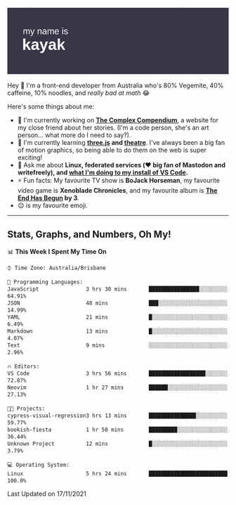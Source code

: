 ![](./mynameis_kayak.png)

Hey 👋 I'm a front-end developer from Australia who's 80% Vegemite, 40% caffeine, 10% noodles, and _really bad at math_ 😂

Here's some things about me:

- 🔭 I'm currently working on **[The Complex Compendium](https://github.com/k4y4k/bookish-fiesta)**, a website for my close friend about her stories. (I'm a code person, she's an art person... what more do I need to say?).
- 🌱 I'm currently learning **[three.js]() and [theatre]()**. I've always been a big fan of motion graphics, so being able to do them on the web is super exciting!
- 💬 Ask me about **Linux, federated services (❤️ big fan of Mastodon and writefreely), and [what I'm doing to my install of VS Code](https://twitter.com/mynameis_kayak/status/1390575740349865986?s=20).**
- ⚡ Fun facts: My favourite TV show is **BoJack Horseman**, my favourite video game is **Xenoblade Chronicles**, and my favourite album is **[The End Has Begun](https://www.youtube.com/watch?v=1xJjRUeKWC0) by 3**.
- 😌 is my favourite emoji.

---

## Stats, Graphs, and Numbers, Oh My!

<!--START_SECTION:waka-->
📊 **This Week I Spent My Time On** 

```text
⌚︎ Time Zone: Australia/Brisbane

💬 Programming Languages: 
JavaScript               3 hrs 30 mins       ████████████████░░░░░░░░░   64.91% 
JSON                     48 mins             ███░░░░░░░░░░░░░░░░░░░░░░   14.99% 
YAML                     21 mins             █░░░░░░░░░░░░░░░░░░░░░░░░   6.49% 
Markdown                 13 mins             █░░░░░░░░░░░░░░░░░░░░░░░░   4.07% 
Text                     9 mins              ░░░░░░░░░░░░░░░░░░░░░░░░░   2.96%

🔥 Editors: 
VS Code                  3 hrs 56 mins       ██████████████████░░░░░░░   72.87% 
Neovim                   1 hr 27 mins        ██████░░░░░░░░░░░░░░░░░░░   27.13%

🐱‍💻 Projects: 
cypress-visual-regression3 hrs 13 mins       ███████████████░░░░░░░░░░   59.77% 
bookish-fiesta           1 hr 58 mins        █████████░░░░░░░░░░░░░░░░   36.44% 
Unknown Project          12 mins             █░░░░░░░░░░░░░░░░░░░░░░░░   3.79%

💻 Operating System: 
Linux                    5 hrs 24 mins       █████████████████████████   100.0%

```


 Last Updated on 17/11/2021
<!--END_SECTION:waka-->

